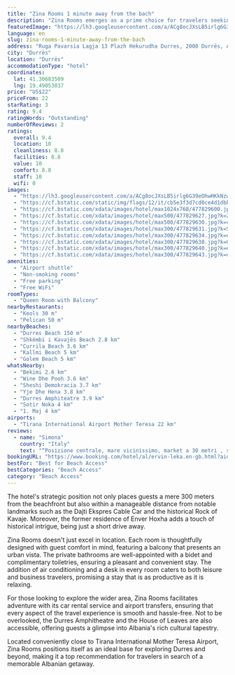 ```yaml
---
title: "Zina Rooms 1 minute away from the bach"
description: "Zina Rooms emerges as a prime choice for travelers seeking both convenience and comfort, located just a stone's throw away from the pristine Durres Beach and within easy reach of the vibrant Skanderbeg Square."
featuredImage: "https://lh3.googleusercontent.com/a/ACg8ocJXsLB5irlg6G39eOhwHKkNzwJWz5Ih-6NxF3O5bv0J=s96-c64"
language: en
slug: zina-rooms-1-minute-away-from-the-bach
address: "Ruga Pavarsia Lagja 13 Plazh Hekurudha Durres, 2008 Durrës, Albania"
city: "Durrës"
location: "Durrës"
accommodationType: "hotel"
coordinates:
  lat: 41.30683509
  lng: 19.49053037
price: "US$22"
priceFrom: 22
starRating: 3
rating: 9.4
ratingWords: "Outstanding"
numberOfReviews: 2
ratings:
  overall: 9.4
  location: 10
  cleanliness: 8.8
  facilities: 8.8
  value: 10
  comfort: 8.8
  staff: 10
  wifi: 0
images:
  - "https://lh3.googleusercontent.com/a/ACg8ocJXsLB5irlg6G39eOhwHKkNzwJWz5Ih-6NxF3O5bv0J=s96-c64"
  - "https://cf.bstatic.com/static/img/flags/12/it/cb5e3f3d7cd0ce4d1dbbc457863a4c8e55e73be7.png"
  - "https://cf.bstatic.com/xdata/images/hotel/max1024x768/477829600.jpg?k=5d4a799c42ef44e82cbf0e968bf7c77b42d2bfa3c3981be5baf95182e00034af&o=&hp=1"
  - "https://cf.bstatic.com/xdata/images/hotel/max500/477829627.jpg?k=2d68f8752bcfa6544abcffb36e964957f26eafc42e5f3853434d36eb62e88185&o=&hp=1"
  - "https://cf.bstatic.com/xdata/images/hotel/max500/477829630.jpg?k=cf4f8c18338278a33b0a26d157f45bf1a3d424c609e3bbb6eb6d017ae3703c1e&o=&hp=1"
  - "https://cf.bstatic.com/xdata/images/hotel/max300/477829631.jpg?k=5c2859c63af74bf2445e3fc68dcf611b42689668391fa5eb861d0e9fc63c50ae&o=&hp=1"
  - "https://cf.bstatic.com/xdata/images/hotel/max300/477829634.jpg?k=d66cdcbfb91fea9d1139fbbdaff9a06eb81d4022f7b6845f7afb59ae94c36598&o=&hp=1"
  - "https://cf.bstatic.com/xdata/images/hotel/max300/477829638.jpg?k=013ce161dfc3eca7a3a25cefd9c817083a0516c141f5b7a1f5b43c74e19d86ae&o=&hp=1"
  - "https://cf.bstatic.com/xdata/images/hotel/max300/477829640.jpg?k=e84ac5fed0c6588078f576a68f071ac24837f4820a92fc43cec09d0391699273&o=&hp=1"
  - "https://cf.bstatic.com/xdata/images/hotel/max300/477829643.jpg?k=d3c8981f7a9e8fa1fea4b78f2983a61b7048aadef2f7f3ce4fc2b53fb0db8ba7&o=&hp=1"
amenities:
  - "Airport shuttle"
  - "Non-smoking rooms"
  - "Free parking"
  - "Free WiFi"
roomTypes:
  - "Queen Room with Balcony"
nearbyRestaurants:
  - "Keols 30 m"
  - "Pelican 50 m"
nearbyBeaches:
  - "Durres Beach 150 m"
  - "Shkëmbi i Kavajës Beach 2.8 km"
  - "Currila Beach 3.6 km"
  - "Kallmi Beach 5 km"
  - "Golem Beach 5 km"
whatsNearby:
  - "Bekimi 2.6 km"
  - "Wine Dhe Pooh 3.6 km"
  - "Sheshi Demokracia 3.7 km"
  - "Yje Dhe Hena 3.8 km"
  - "Durres Amphiteatre 3.9 km"
  - "Sotir Noka 4 km"
  - "1. Maj 4 km"
airports:
  - "Tirana International Airport Mother Teresa 22 km"
reviews:
  - name: "Simona"
    country: "Italy"
    text: "“Posizione centrale, mare vicinissimo, market a 30 metri , staff cordiale e disponibili”"
bookingURL: "https://www.booking.com/hotel/al/ervin-leka.en-gb.html?aid=8035640"
bestFor: "Best for Beach Access"
bestCategories: "Beach Access"
category: "Beach Access"
---
```


The hotel's strategic position not only places guests a mere 300 meters from the beachfront but also within a manageable distance from notable landmarks such as the Dajti Ekspres Cable Car and the historical Rock of Kavaje. Moreover, the former residence of Enver Hoxha adds a touch of historical intrigue, being just a short drive away.

Zina Rooms doesn't just excel in location. Each room is thoughtfully designed with guest comfort in mind, featuring a balcony that presents an urban vista. The private bathrooms are well-appointed with a bidet and complimentary toiletries, ensuring a pleasant and convenient stay. The addition of air conditioning and a desk in every room caters to both leisure and business travelers, promising a stay that is as productive as it is relaxing.

For those looking to explore the wider area, Zina Rooms facilitates adventure with its car rental service and airport transfers, ensuring that every aspect of the travel experience is smooth and hassle-free. Not to be overlooked, the Durres Amphitheatre and the House of Leaves are also accessible, offering guests a glimpse into Albania's rich cultural tapestry.

Located conveniently close to Tirana International Mother Teresa Airport, Zina Rooms positions itself as an ideal base for exploring Durres and beyond, making it a top recommendation for travelers in search of a memorable Albanian getaway.